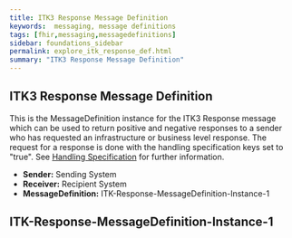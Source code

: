 ```yaml
---
title: ITK3 Response Message Definition
keywords:  messaging, message definitions
tags: [fhir,messaging,messagedefinitions]
sidebar: foundations_sidebar
permalink: explore_itk_response_def.html
summary: "ITK3 Response Message Definition"
---
```


## ITK3 Response Message Definition ##

This is the MessageDefinition instance for the ITK3 Response message which can be used to return positive and negative responses to a sender who has requested an infrastructure or business level response. The request for a response is done with the handling specification keys set to "true". See [Handling Specification](explore_hand_spec.html) for further information.

- **Sender:** Sending System
- **Receiver:** Recipient System
- **MessageDefinition:** ITK-Response-MessageDefinition-Instance-1

## ITK-Response-MessageDefinition-Instance-1 ##

<script src="https://gist.github.com/IOPS-DEV/e4cefe1ba05fc847574d768e93b2cba7.js"></script>











